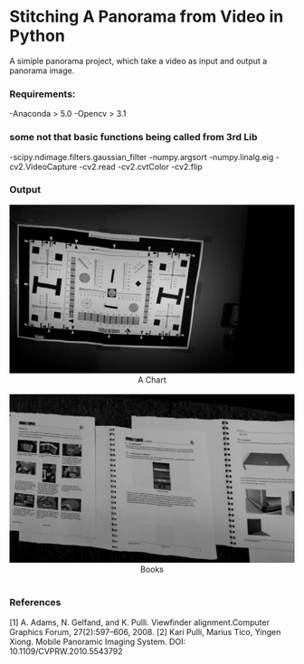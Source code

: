 # Stitching A Panorama from Video in Python 

A simiple panorama project, which take a video as input and output a panorama image.

### Requirements:

-Anaconda > 5.0
-Opencv > 3.1

### some not that basic functions being called from 3rd Lib

-scipy.ndimage.filters.gaussian_filter
-numpy.argsort
-numpy.linalg.eig
-cv2.VideoCapture
-cv2.read
-cv2.cvtColor
-cv2.flip

### Output

<center>
<img src="./output/final_pano-3(12).png" ><br>
<caption> A Chart </caption>
<br><br>
<img src="./output/final_pano-3(13).png" ><br>
<caption> Books </caption>
<br><br>
</center>

### References

[1] A. Adams, N. Gelfand, and K. Pulli. Viewfinder alignment.Computer Graphics Forum, 27(2):597–606, 2008.
[2] Kari Pulli, Marius Tico, Yingen Xiong. Mobile Panoramic Imaging System. DOI: 10.1109/CVPRW.2010.5543792

